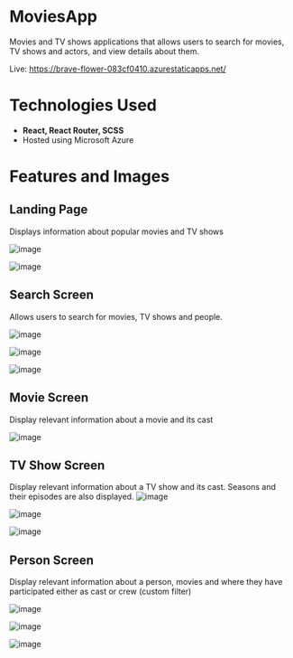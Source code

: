 # MoviesApp

Movies and TV shows applications that allows users to search for movies, TV shows and actors, and view details about them.

Live: https://brave-flower-083cf0410.azurestaticapps.net/

# Technologies Used

* **React, React Router, SCSS**
* Hosted using Microsoft Azure

# Features and Images

## Landing Page

Displays information about popular movies and TV shows

![image](https://user-images.githubusercontent.com/17099638/232988350-9f021c13-1239-42db-a784-54362e4eb89a.png)

![image](https://user-images.githubusercontent.com/17099638/232988408-381a1917-618e-4b8f-bee3-aab2e196e20d.png)

## Search Screen

Allows users to search for movies, TV shows and people.

![image](https://user-images.githubusercontent.com/17099638/232988558-ca8a582d-daf6-47d2-9e5b-e937331f3ab9.png)

![image](https://user-images.githubusercontent.com/17099638/232988752-b2b38964-b958-4b1b-b763-a3eec208423e.png)

![image](https://user-images.githubusercontent.com/17099638/232988822-49c7cf02-a02f-48bf-90e5-34ec2b396fe6.png)

## Movie Screen

Display relevant information about a movie and its cast

![image](https://user-images.githubusercontent.com/17099638/232990283-ab4bfdc6-fb89-4f28-8e29-06967f9009a0.png)


## TV Show Screen

Display relevant information about a TV show and its cast. Seasons and their episodes are also displayed.
![image](https://user-images.githubusercontent.com/17099638/232989902-6a2e4839-be26-43f5-8823-3ad5e3827e75.png)

![image](https://user-images.githubusercontent.com/17099638/232989925-e63b98ba-595c-4f8a-b410-dace88764f29.png)

![image](https://user-images.githubusercontent.com/17099638/232989966-051d1520-b03c-4125-86d9-5d8157de5afd.png)


## Person Screen

Display relevant information about a person, movies and where they have participated either as cast or crew (custom filter)

![image](https://user-images.githubusercontent.com/17099638/232989627-e04afe5e-050f-49cc-adaf-316bb4148d95.png)

![image](https://user-images.githubusercontent.com/17099638/232989650-83b01f5d-8284-4933-b583-8b588b672931.png)

![image](https://user-images.githubusercontent.com/17099638/232989664-d5f92a49-9588-4256-b3f1-d1da436e0788.png)
